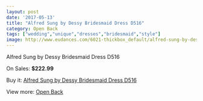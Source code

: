 ```yaml
---
layout: post
date: '2017-05-13'
title: "Alfred Sung by Dessy Bridesmaid Dress D516"
category: Open Back
tags: ["wedding","unique","dresses","bridesmaid","style"]
image: http://www.eudances.com/6021-thickbox_default/alfred-sung-by-dessy-bridesmaid-dress-d516.jpg
---
```

Alfred Sung by Dessy Bridesmaid Dress D516

On Sales: **$222.99**
<a href="https://www.eudances.com/en/open-back/2142-alfred-sung-by-dessy-bridesmaid-dress-d516.html"><amp-img layout="responsive" width="600" height="600" src="//www.eudances.com/6021-thickbox_default/alfred-sung-by-dessy-bridesmaid-dress-d516.jpg" alt="Alfred Sung by Dessy Bridesmaid Dress D516 0" /></a>
<a href="https://www.eudances.com/en/open-back/2142-alfred-sung-by-dessy-bridesmaid-dress-d516.html"><amp-img layout="responsive" width="600" height="600" src="//www.eudances.com/6022-thickbox_default/alfred-sung-by-dessy-bridesmaid-dress-d516.jpg" alt="Alfred Sung by Dessy Bridesmaid Dress D516 1" /></a>

Buy it: [Alfred Sung by Dessy Bridesmaid Dress D516](https://www.eudances.com/en/open-back/2142-alfred-sung-by-dessy-bridesmaid-dress-d516.html "Alfred Sung by Dessy Bridesmaid Dress D516")

View more: [Open Back](https://www.eudances.com/en/24-open-back "Open Back")